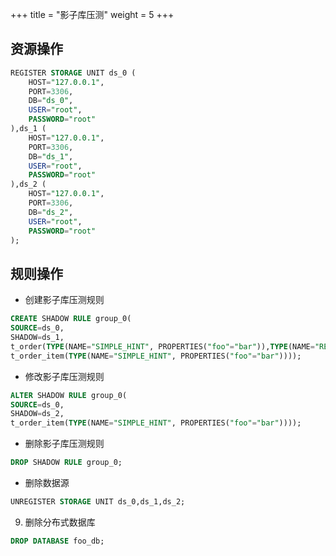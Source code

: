 +++
title = "影子库压测"
weight = 5
+++

## 资源操作

```sql
REGISTER STORAGE UNIT ds_0 (
    HOST="127.0.0.1",
    PORT=3306,
    DB="ds_0",
    USER="root",
    PASSWORD="root"
),ds_1 (
    HOST="127.0.0.1",
    PORT=3306,
    DB="ds_1",
    USER="root",
    PASSWORD="root"
),ds_2 (
    HOST="127.0.0.1",
    PORT=3306,
    DB="ds_2",
    USER="root",
    PASSWORD="root"
);
```

## 规则操作

- 创建影子库压测规则

```sql
CREATE SHADOW RULE group_0(
SOURCE=ds_0,
SHADOW=ds_1,
t_order(TYPE(NAME="SIMPLE_HINT", PROPERTIES("foo"="bar")),TYPE(NAME="REGEX_MATCH", PROPERTIES("operation"="insert","column"="user_id", "regex"='[1]'))), 
t_order_item(TYPE(NAME="SIMPLE_HINT", PROPERTIES("foo"="bar"))));
```

- 修改影子库压测规则

```sql
ALTER SHADOW RULE group_0(
SOURCE=ds_0,
SHADOW=ds_2,
t_order_item(TYPE(NAME="SIMPLE_HINT", PROPERTIES("foo"="bar"))));
```

- 删除影子库压测规则

```sql
DROP SHADOW RULE group_0;
```

- 删除数据源

```sql
UNREGISTER STORAGE UNIT ds_0,ds_1,ds_2;
```

9. 删除分布式数据库

```sql
DROP DATABASE foo_db;
```
